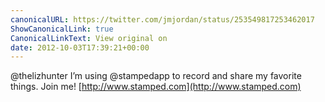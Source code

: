 ```yaml
---
canonicalURL: https://twitter.com/jmjordan/status/253549817253462017
ShowCanonicalLink: true
CanonicalLinkText: View original on
date: 2012-10-03T17:39:21+00:00
---
```

@thelizhunter I’m using @stampedapp to record and share my favorite things. Join me! [http://www.stamped.com](http://www.stamped.com)